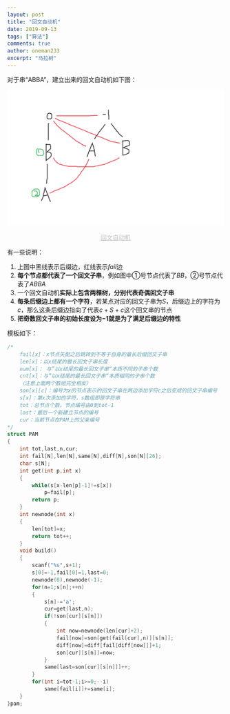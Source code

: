```yaml
---
layout: post
title: "回文自动机"
date: 2019-09-13
tags: ["算法"]
comments: true
author: oneman233
excerpt: "马拉树"
---
```


对于串“ABBA”，建立出来的回文自动机如下图：

<div align=center>
    <img src="../images/2019-09-13-HuiWenZiDongJi-1.png"/>
    <p style="font-size:14px;color:#C0C0C0;text-decoration:underline">
        回文自动机
    </p>
</div>

有一些说明：

1. 上图中黑线表示后缀边，红线表示$fail$边
2. **每个节点都代表了一个回文子串**，例如图中①号节点代表了$BB$，②号节点代表了$ABBA$
3. 一个回文自动机**实际上包含两棵树，分别代表奇偶回文子串**
4. **每条后缀边上都有一个字符**，若某点对应的回文子串为$S$，后缀边上的字符为$c$，那么这条后缀边指向了代表$c+S+c$这个回文串的节点
5. **把奇数回文子串的初始长度设为$-1$就是为了满足后缀边的特性**

模板如下：

```c++
/*
    fail[x]：x节点失配之后跳转到不等于自身的最长后缀回文子串
    len[x]：以x结尾的最长回文子串长度
    num[x]： 与”以x结尾的最长回文子串“本质不同的子串个数
    cnt[x]：与”以x结尾的最长回文子串“本质相同的子串个数
    （注意上面两个数组完全相反）
    son[x][c]：编号为x的节点表示的回文子串在两边添加字符c之后变成的回文子串编号
    s[x]：第x次添加的字符，s数组即原字符串
    tot：总节点个数，节点编号由0到tot-1
    last：最后一个新建立节点的编号
    cur：当前节点在PAM上的父亲编号
*/
struct PAM
{
	int tot,last,n,cur;
	int fail[N],len[N],same[N],diff[N],son[N][26];
	char s[N];
	int get(int p,int x)
	{
		while(s[x-len[p]-1]!=s[x])
			p=fail[p];
		return p;
	}
	int newnode(int x)
	{
		len[tot]=x;
		return tot++;
	}
	void build()
	{
		scanf("%s",s+1);
		s[0]=-1,fail[0]=1,last=0;
		newnode(0),newnode(-1);
		for(n=1;s[n];++n)
		{
			s[n]-='a';
			cur=get(last,n);
			if(!son[cur][s[n]])
			{
				int now=newnode(len[cur]+2);
				fail[now]=son[get(fail[cur],n)][s[n]];
				diff[now]=diff[fail[diff[now]]]+1;
				son[cur][s[n]]=now;
			}
			same[last=son[cur][s[n]]]++;
		}
		for(int i=tot-1;i>=0;--i)
			same[fail[i]]+=same[i];
	}
}pam;
```